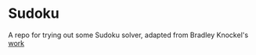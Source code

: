 # Sudoku

A repo for trying out some Sudoku solver, adapted from Bradley Knockel's [work](https://www.mathworks.com/matlabcentral/fileexchange/28168-sudoku-generator)
